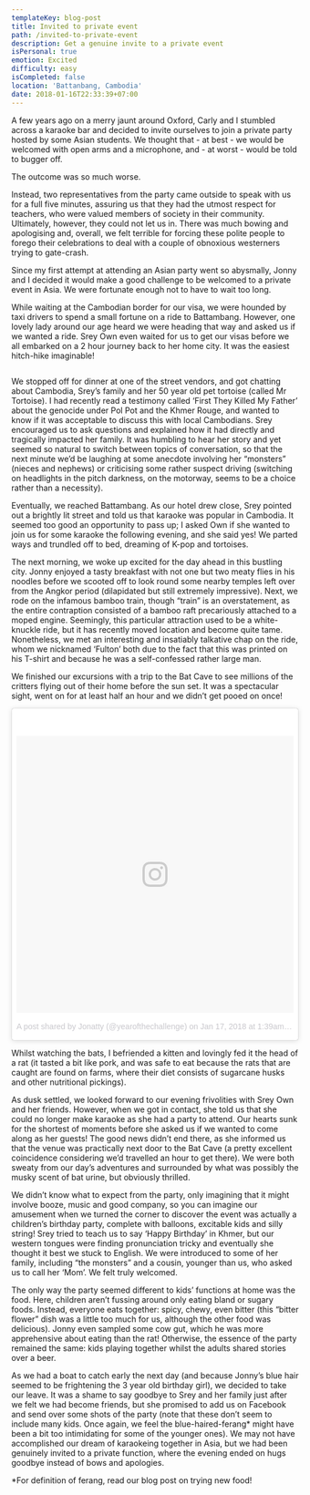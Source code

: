 ```yaml
---
templateKey: blog-post
title: Invited to private event
path: /invited-to-private-event
description: Get a genuine invite to a private event
isPersonal: true
emotion: Excited
difficulty: easy
isCompleted: false
location: 'Battanbang, Cambodia'
date: 2018-01-16T22:33:39+07:00
---
```

A few years ago on a merry jaunt around Oxford, Carly and I stumbled across a karaoke bar and decided to invite ourselves to join a private party hosted by some Asian students. We thought that - at best - we would be welcomed with open arms and a microphone, and - at worst - would be told to bugger off.

The outcome was so much worse.

Instead, two representatives from the party came outside to speak with us for a full five minutes, assuring us that they had the utmost respect for teachers, who were valued members of society in their community. Ultimately, however, they could not let us in. There was much bowing and apologising and, overall, we felt terrible for forcing these polite people to forego their celebrations to deal with a couple of obnoxious westerners trying to gate-crash.

Since my first attempt at attending an Asian party went so abysmally, Jonny and I decided it would make a good challenge to be welcomed to a private event in Asia. We were fortunate enough not to have to wait too long.

While waiting at the Cambodian border for our visa, we were hounded by taxi drivers to spend a small fortune on a ride to Battambang. However, one lovely lady around our age heard we were heading that way and asked us if we wanted a ride. Srey Own even waited for us to get our visas before we all embarked on a 2 hour journey back to her home city. It was the easiest hitch-hike imaginable!

![]()

We stopped off for dinner at one of the street vendors, and got chatting about Cambodia, Srey’s family and her 50 year old pet tortoise (called Mr Tortoise). I had recently read a testimony called ‘First They Killed My Father’ about the genocide under Pol Pot and the Khmer Rouge, and wanted to know if it was acceptable to discuss this with local Cambodians. Srey encouraged us to ask questions and explained how it had directly and tragically impacted her family. It was humbling to hear her story and yet seemed so natural to switch between topics of conversation, so that the next minute we’d be laughing at some anecdote involving her “monsters” (nieces and nephews) or criticising some rather suspect driving (switching on headlights in the pitch darkness, on the motorway, seems to be a choice rather than a necessity).

Eventually, we reached Battambang. As our hotel drew close, Srey pointed out a brightly lit street and told us that karaoke was popular in Cambodia. It seemed too good an opportunity to pass up; I asked Own if she wanted to join us for some karaoke the following evening, and she said yes! We parted ways and trundled off to bed, dreaming of K-pop and tortoises.

The next morning, we woke up excited for the day ahead in this bustling city. Jonny enjoyed a tasty breakfast with not one but two meaty flies in his noodles before we scooted off to look round some nearby temples left over from the Angkor period (dilapidated but still extremely impressive). Next, we rode on the infamous bamboo train, though “train” is an overstatement, as the entire contraption consisted of a bamboo raft precariously attached to a moped engine. Seemingly, this particular attraction used to be a white-knuckle ride, but it has recently moved location and become quite tame. Nonetheless, we met an interesting and insatiably talkative chap on the ride, whom we nicknamed ‘Fulton’ both due to the fact that this was printed on his T-shirt and because he was a self-confessed rather large man.

We finished our excursions with a trip to the Bat Cave to see millions of the critters flying out of their home before the sun set. It was a spectacular sight, went on for at least half an hour and we didn’t get pooed on once!

<blockquote class="instagram-media" data-instgrm-permalink="https://www.instagram.com/p/BeC7YHhhfVS/" data-instgrm-version="8" style=" background:#FFF; border:0; border-radius:3px; box-shadow:0 0 1px 0 rgba(0,0,0,0.5),0 1px 10px 0 rgba(0,0,0,0.15); margin: 1px; max-width:658px; padding:0; width:99.375%; width:-webkit-calc(100% - 2px); width:calc(100% - 2px);"><div style="padding:8px;"> <div style=" background:#F8F8F8; line-height:0; margin-top:40px; padding:50.0% 0; text-align:center; width:100%;"> <div style=" background:url(data:image/png;base64,iVBORw0KGgoAAAANSUhEUgAAACwAAAAsCAMAAAApWqozAAAABGdBTUEAALGPC/xhBQAAAAFzUkdCAK7OHOkAAAAMUExURczMzPf399fX1+bm5mzY9AMAAADiSURBVDjLvZXbEsMgCES5/P8/t9FuRVCRmU73JWlzosgSIIZURCjo/ad+EQJJB4Hv8BFt+IDpQoCx1wjOSBFhh2XssxEIYn3ulI/6MNReE07UIWJEv8UEOWDS88LY97kqyTliJKKtuYBbruAyVh5wOHiXmpi5we58Ek028czwyuQdLKPG1Bkb4NnM+VeAnfHqn1k4+GPT6uGQcvu2h2OVuIf/gWUFyy8OWEpdyZSa3aVCqpVoVvzZZ2VTnn2wU8qzVjDDetO90GSy9mVLqtgYSy231MxrY6I2gGqjrTY0L8fxCxfCBbhWrsYYAAAAAElFTkSuQmCC); display:block; height:44px; margin:0 auto -44px; position:relative; top:-22px; width:44px;"></div></div><p style=" color:#c9c8cd; font-family:Arial,sans-serif; font-size:14px; line-height:17px; margin-bottom:0; margin-top:8px; overflow:hidden; padding:8px 0 7px; text-align:center; text-overflow:ellipsis; white-space:nowrap;"><a href="https://www.instagram.com/p/BeC7YHhhfVS/" style=" color:#c9c8cd; font-family:Arial,sans-serif; font-size:14px; font-style:normal; font-weight:normal; line-height:17px; text-decoration:none;" target="_blank">A post shared by Jonatty (@yearofthechallenge)</a> on <time style=" font-family:Arial,sans-serif; font-size:14px; line-height:17px;" datetime="2018-01-17T09:39:55+00:00">Jan 17, 2018 at 1:39am PST</time></p></div></blockquote> <script async defer src="//platform.instagram.com/en_US/embeds.js"></script>

Whilst watching the bats, I befriended a kitten and lovingly fed it the head of a rat (it tasted a bit like pork, and was safe to eat because the rats that are caught are found on farms, where their diet consists of sugarcane husks and other nutritional pickings).

As dusk settled, we looked forward to our evening frivolities with Srey Own and her friends. However, when we got in contact, she told us that she could no longer make karaoke as she had a party to attend. Our hearts sunk for the shortest of moments before she asked us if we wanted to come along as her guests! The good news didn’t end there, as she informed us that the venue was practically next door to the Bat Cave (a pretty excellent coincidence considering we’d travelled an hour to get there). We were both sweaty from our day’s adventures and surrounded by what was possibly the musky scent of bat urine, but obviously thrilled.

We didn’t know what to expect from the party, only imagining that it might involve booze, music and good company, so you can imagine our amusement when we turned the corner to discover the event was actually a children’s birthday party, complete with balloons, excitable kids and silly string! Srey tried to teach us to say ‘Happy Birthday’ in Khmer, but our western tongues were finding pronunciation tricky and eventually she thought it best we stuck to English. We were introduced to some of her family, including “the monsters” and a cousin, younger than us, who asked us to call her ‘Mom’. We felt truly welcomed.

The only way the party seemed different to kids’ functions at home was the food. Here, children aren’t fussing around only eating bland or sugary foods. Instead, everyone eats together: spicy, chewy, even bitter (this “bitter flower” dish was a little too much for us, although the other food was delicious). Jonny even sampled some cow gut, which he was more apprehensive about eating than the rat! Otherwise, the essence of the party remained the same: kids playing together whilst the adults shared stories over a beer.

As we had a boat to catch early the next day (and because Jonny’s blue hair seemed to be frightening the 3 year old birthday girl), we decided to take our leave. It was a shame to say goodbye to Srey and her family just after we felt we had become friends, but she promised to add us on Facebook and send over some shots of the party (note that these don’t seem to include many kids. Once again, we feel the blue-haired-ferang* might have been a bit too intimidating for some of the younger ones). We may not have accomplished our dream of karaokeing together in Asia, but we had been genuinely invited to a private function, where the evening ended on hugs goodbye instead of bows and apologies.

\*For definition of ferang, read our blog post on trying new food!

